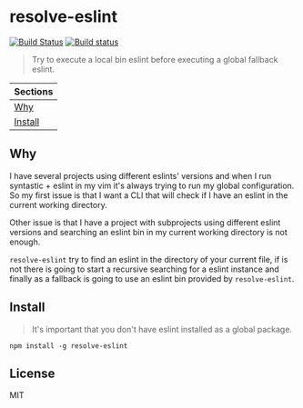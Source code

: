 # resolve-eslint
[![Build Status](https://travis-ci.org/tinchoz49/resolve-eslint.svg?branch=master)](https://travis-ci.org/tinchoz49/resolve-eslint)
[![Build status](https://ci.appveyor.com/api/projects/status/79aukwwjushp9k9i?svg=true
)](https://ci.appveyor.com/project/tinchoz49/resolve-eslint)
> Try to execute a local bin eslint before executing a global fallback eslint.

Sections |
--- |
[Why](#why) |
[Install](#install) |

## <a name="why"></a> Why
I have several projects using different eslints' versions and when I run syntastic + eslint in my vim it's always trying to run my global configuration. So my first issue is that I want a CLI that will check if I have an eslint in the current working directory.

Other issue is that I have a project with subprojects using different eslint versions and searching an eslint bin in my current working directory is not enough.

`resolve-eslint` try to find an eslint in the directory of your current file, if is not there is going to start a recursive searching for a eslint instance and finally as a fallback is going to use an eslint bin provided by `resolve-eslint`.

## <a name="install"></a> Install

> It's important that you don't have eslint installed as a global package.

```
npm install -g resolve-eslint
```

## License

MIT
